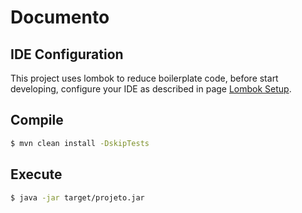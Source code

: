 # Documento

IDE Configuration
-----
This project uses lombok to reduce boilerplate code, before start developing, configure your IDE as described in page
[Lombok Setup](https://projectlombok.org/setup/overview).

Compile
-------
```bash
$ mvn clean install -DskipTests
```

Execute
-------
```bash
$ java -jar target/projeto.jar
```
